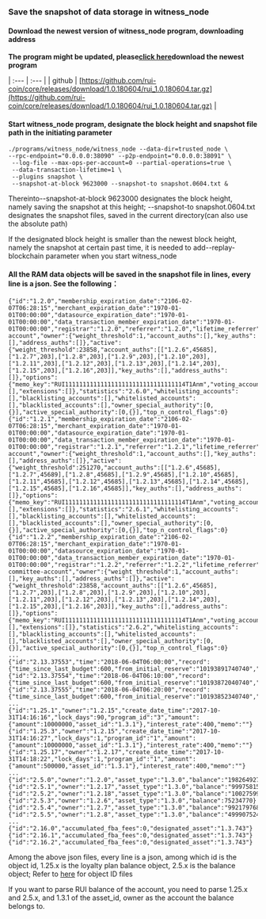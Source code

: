 ### Save the snapshot of data storage in witness_node

#### Download the newest version of witness_node program, downloading address

**The program might be updated, please**[**click here**](https://github.com/rui-coin/core/releases/latest)**download the newest program**

| :--- | :--- |
| github | [https://github.com/rui-coin/core/releases/download/1.0.180604/rui_1.0.180604.tar.gz](https://github.com/rui-coin/core/releases/download/1.0.180604/rui_1.0.180604.tar.gz) |

#### Start witness_node program, designate the block height and snapshot file path in the initiating parameter

```
./programs/witness_node/witness_node --data-dir=trusted_node \
--rpc-endpoint="0.0.0.0:38090" --p2p-endpoint="0.0.0.0:38091" \
 --log-file --max-ops-per-account=0 --partial-operations=true \
 --data-transaction-lifetime=1 \
 --plugins snapshot \
 --snapshot-at-block 9623000 --snapshot-to snapshot.0604.txt &
```

Thereinto--snapshot-at-block 9623000 designates the block height, namely saving the snapshot at this height; --snapshot-to snapshot.0604.txt designates the snapshot files, saved in the current directory\(can also use the absolute path\)

If the designated block height is smaller than the newest block height, namely the snapshot at certain past time, it is needed to add--replay-blockchain parameter when you start witness_node

#### All the RAM data objects will be saved in the snapshot file in lines, every line is a json. See the following：

```
{"id":"1.2.0","membership_expiration_date":"2106-02-07T06:28:15","merchant_expiration_date":"1970-01-01T00:00:00","datasource_expiration_date":"1970-01-01T00:00:00","data_transaction_member_expiration_date":"1970-01-01T00:00:00","registrar":"1.2.0","referrer":"1.2.0","lifetime_referrer":"1.2.0","merchant_auth_referrer":"1.2.0","datasource_auth_referrer":"1.2.0","network_fee_percentage":2000,"lifetime_referrer_fee_percentage":8000,"referrer_rewards_percentage":0,"name":"committee-account","owner":{"weight_threshold":1,"account_auths":[],"key_auths":[],"address_auths":[]},"active":{"weight_threshold":23858,"account_auths":[["1.2.6",45685],["1.2.7",203],["1.2.8",203],["1.2.9",203],["1.2.10",203],["1.2.11",203],["1.2.12",203],["1.2.13",203],["1.2.14",203],["1.2.15",203],["1.2.16",203]],"key_auths":[],"address_auths":[]},"options":{"memo_key":"RUI1111111111111111111111111111111114T1Anm","voting_account":"1.2.5","num_witness":0,"num_committee":0,"votes":[],"extensions":[]},"statistics":"2.6.0","whitelisting_accounts":[],"blacklisting_accounts":[],"whitelisted_accounts":[],"blacklisted_accounts":[],"owner_special_authority":[0,{}],"active_special_authority":[0,{}],"top_n_control_flags":0}
{"id":"1.2.1","membership_expiration_date":"2106-02-07T06:28:15","merchant_expiration_date":"1970-01-01T00:00:00","datasource_expiration_date":"1970-01-01T00:00:00","data_transaction_member_expiration_date":"1970-01-01T00:00:00","registrar":"1.2.1","referrer":"1.2.1","lifetime_referrer":"1.2.1","merchant_auth_referrer":"1.2.0","datasource_auth_referrer":"1.2.0","network_fee_percentage":2000,"lifetime_referrer_fee_percentage":8000,"referrer_rewards_percentage":0,"name":"witness-account","owner":{"weight_threshold":1,"account_auths":[],"key_auths":[],"address_auths":[]},"active":{"weight_threshold":251270,"account_auths":[["1.2.6",45685],["1.2.7",45689],["1.2.8",45685],["1.2.9",45685],["1.2.10",45685],["1.2.11",45685],["1.2.12",45685],["1.2.13",45685],["1.2.14",45685],["1.2.15",45685],["1.2.16",45685]],"key_auths":[],"address_auths":[]},"options":{"memo_key":"RUI1111111111111111111111111111111114T1Anm","voting_account":"1.2.5","num_witness":0,"num_committee":0,"votes":[],"extensions":[]},"statistics":"2.6.1","whitelisting_accounts":[],"blacklisting_accounts":[],"whitelisted_accounts":[],"blacklisted_accounts":[],"owner_special_authority":[0,{}],"active_special_authority":[0,{}],"top_n_control_flags":0}
{"id":"1.2.2","membership_expiration_date":"2106-02-07T06:28:15","merchant_expiration_date":"1970-01-01T00:00:00","datasource_expiration_date":"1970-01-01T00:00:00","data_transaction_member_expiration_date":"1970-01-01T00:00:00","registrar":"1.2.2","referrer":"1.2.2","lifetime_referrer":"1.2.2","merchant_auth_referrer":"1.2.0","datasource_auth_referrer":"1.2.0","network_fee_percentage":2000,"lifetime_referrer_fee_percentage":8000,"referrer_rewards_percentage":0,"name":"relaxed-committee-account","owner":{"weight_threshold":1,"account_auths":[],"key_auths":[],"address_auths":[]},"active":{"weight_threshold":23858,"account_auths":[["1.2.6",45685],["1.2.7",203],["1.2.8",203],["1.2.9",203],["1.2.10",203],["1.2.11",203],["1.2.12",203],["1.2.13",203],["1.2.14",203],["1.2.15",203],["1.2.16",203]],"key_auths":[],"address_auths":[]},"options":{"memo_key":"RUI1111111111111111111111111111111114T1Anm","voting_account":"1.2.5","num_witness":0,"num_committee":0,"votes":[],"extensions":[]},"statistics":"2.6.2","whitelisting_accounts":[],"blacklisting_accounts":[],"whitelisted_accounts":[],"blacklisted_accounts":[],"owner_special_authority":[0,{}],"active_special_authority":[0,{}],"top_n_control_flags":0}
...
{"id":"2.13.37553","time":"2018-06-04T06:00:00","record":{"time_since_last_budget":600,"from_initial_reserve":"10193891740740","from_accumulated_fees":0,"from_unused_witness_budget":300000,"requested_witness_budget":20000000,"total_budget":24209195,"witness_budget":20000000,"worker_budget":4209195,"leftover_worker_funds":4209195,"supply_delta":19700000}}
{"id":"2.13.37554","time":"2018-06-04T06:10:00","record":{"time_since_last_budget":600,"from_initial_reserve":"10193872040740","from_accumulated_fees":0,"from_unused_witness_budget":300000,"requested_witness_budget":20000000,"total_budget":24209148,"witness_budget":20000000,"worker_budget":4209148,"leftover_worker_funds":4209148,"supply_delta":19700000}}
{"id":"2.13.37555","time":"2018-06-04T06:20:00","record":{"time_since_last_budget":600,"from_initial_reserve":"10193852340740","from_accumulated_fees":0,"from_unused_witness_budget":300000,"requested_witness_budget":20000000,"total_budget":24209101,"witness_budget":20000000,"worker_budget":4209101,"leftover_worker_funds":4209101,"supply_delta":19700000}}
...
{"id":"1.25.1","owner":"1.2.15","create_date_time":"2017-10-31T14:16:16","lock_days":90,"program_id":"3","amount":{"amount":10000000,"asset_id":"1.3.1"},"interest_rate":400,"memo":""}
{"id":"1.25.3","owner":"1.2.15","create_date_time":"2017-10-31T14:16:27","lock_days":1,"program_id":"1","amount":{"amount":10000000,"asset_id":"1.3.1"},"interest_rate":400,"memo":""}
{"id":"1.25.17","owner":"1.2.17","create_date_time":"2017-10-31T14:18:22","lock_days":1,"program_id":"1","amount":{"amount":500000,"asset_id":"1.3.1"},"interest_rate":400,"memo":""}
...
{"id":"2.5.0","owner":"1.2.0","asset_type":"1.3.0","balance":"1982649276131"}
{"id":"2.5.1","owner":"1.2.17","asset_type":"1.3.0","balance":"99975815407107840"}
{"id":"2.5.2","owner":"1.2.18","asset_type":"1.3.0","balance":"100275999963"}
{"id":"2.5.3","owner":"1.2.6","asset_type":"1.3.0","balance":75234770}
{"id":"2.5.4","owner":"1.2.7","asset_type":"1.3.0","balance":"9921797683209"}
{"id":"2.5.5","owner":"1.2.8","asset_type":"1.3.0","balance":"49990752447"}
...
{"id":"2.16.0","accumulated_fba_fees":0,"designated_asset":"1.3.743"}
{"id":"2.16.1","accumulated_fba_fees":0,"designated_asset":"1.3.743"}
{"id":"2.16.2","accumulated_fba_fees":0,"designated_asset":"1.3.743"}
```

Among the above json files, every line is a json, among which id is the object id, 1.25.x is the loyalty plan balance object, 2.5.x is the balance object; Refer to [here](https://github.com/rui-coin/core/wiki/Objects-and-IDS) for object ID files

If you want to parse RUI balance of the account, you need to parse 1.25.x and 2.5.x, and 1.3.1 of the asset_id, owner as the account the balance belongs to.
